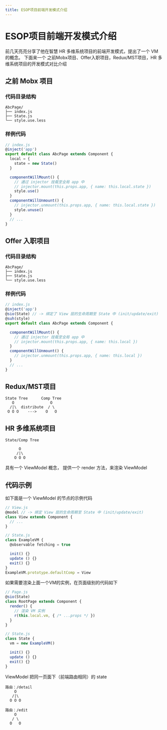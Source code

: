 ```yaml
---
title: ESOP项目前端开发模式介绍
---
```


# ESOP项目前端开发模式介绍

前几天亮亮分享了他在智慧 HR 多维系统项目的前端开发模式，提出了一个 VM 的概念。
下面来一个 之前Mobx项目、Offer入职项目，Redux/MST项目，HR 多维系统项目的开发模式对比介绍

## 之前 Mobx 项目

### 代码目录结构
```text
AbcPage/
├── index.js
├── State.js
└── style.use.less
```

### 样例代码
```javascript
// index.js
@inject('app')
export default class AbcPage extends Component {
  local = {
    state = new State()
  }

  componentWillMount() {
    // 通过 injector 挂载至全局 app 中
    // injector.mount(this.props.app, { name: this.local.state })
    style.use()
  }
  componentWillUnmount() {
    // injector.unmount(this.props.app, { name: this.local.state })
    style.unuse()
  }
  // ...
}

```

## Offer 入职项目

### 代码目录结构
```text
AbcPage/
├── index.js
├── State.js
└── style.use.less
```

### 样例代码
```javascript
// index.js
@inject('app')
@sio(State) // -> 绑定了 View 层的生命周期至 State 中 (init/update/exit)
@suh(style)
export default class AbcPage extends Component {

  componentWillMount() {
    // 通过 injector 挂载至全局 app 中
    // injector.mount(this.props.app, { name: this.local })
  }
  componentWillUnmount() {
    // injector.unmount(this.props.app, { name: this.local })
  }
  // ...
}
```

## Redux/MST项目

```
State Tree      Comp Tree  
   O                O      
  /|\  distribute  / \     
 O O O    --->    O   O    
```

## HR 多维系统项目

```
State/Comp Tree

      O    
     /|\  
    O O O 
```

具有一个 ViewModel 概念，
提供一个 render 方法，来渲染 ViewModel

## 代码示例

如下面是一个 ViewModel 的节点的示例代码
```javascript
// View.js
@model // -> 绑定 View 层的生命周期至 State 中 (init/update/exit)
class View extends Component {
  // ...
}

// State.js
class ExampleVM {
  @observable fetching = true

  init() {}
  update () {}
  exit() {}
}
ExampleVM.prototype.defaultComp = View
```

如果需要渲染上面一个VM的实例，在页面级别的代码如下

```javascript
// Page.js
@sio(State)
class RootPage extends Component {
  render() {
    // 渲染 VM 实例
    r(this.local.vm, { /* ...props */ })
  }
}

// State.js
class State {
  vm = new ExampleVM()

  init() {}
  update () {}
  exit() {}
}
```

ViewModel 把同一页面下（前端路由相同）的 state
```
路由：/detail
    O   
   /|\  
  O O O 

路由：/edit
    O    
   / \  
  O   O 
```